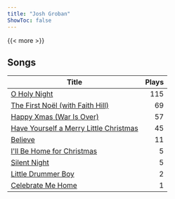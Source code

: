 ```yaml
---
title: "Josh Groban"
ShowToc: false
---
```


{{< more >}}

## Songs
Title | Plays 
----- | -----: 
[O Holy Night](/songs/o-holy-night) | 115
[The First Noël (with Faith Hill)](/songs/the-first-noel-with-faith-hill) | 69
[Happy Xmas (War Is Over)](/songs/happy-xmas-war-is-over) | 57
[Have Yourself a Merry Little Christmas](/songs/have-yourself-a-merry-little-christmas) | 45
[Believe](/songs/believe) | 11
[I'll Be Home for Christmas](/songs/ill-be-home-for-christmas) | 5
[Silent Night](/songs/silent-night) | 5
[Little Drummer Boy](/songs/little-drummer-boy) | 2
[Celebrate Me Home](/songs/celebrate-me-home) | 1

